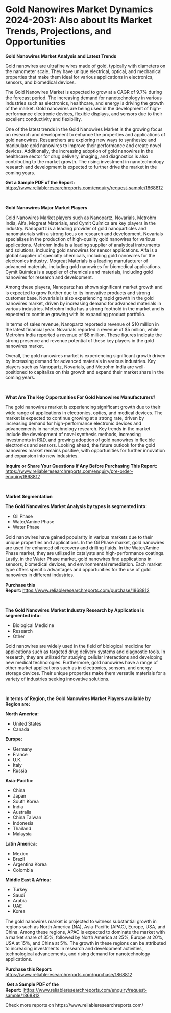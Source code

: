 <p><h1>Gold Nanowires Market Dynamics 2024-2031: Also about Its Market Trends, Projections, and Opportunities</h1></p><p><strong>Gold Nanowires Market Analysis and Latest Trends</strong></p>
<p><p>Gold nanowires are ultrafine wires made of gold, typically with diameters on the nanometer scale. They have unique electrical, optical, and mechanical properties that make them ideal for various applications in electronics, sensors, and biomedical devices.</p><p>The Gold Nanowires Market is expected to grow at a CAGR of 9.7% during the forecast period. The increasing demand for nanotechnology in various industries such as electronics, healthcare, and energy is driving the growth of the market. Gold nanowires are being used in the development of high-performance electronic devices, flexible displays, and sensors due to their excellent conductivity and flexibility.</p><p>One of the latest trends in the Gold Nanowires Market is the growing focus on research and development to enhance the properties and applications of gold nanowires. Researchers are exploring new ways to synthesize and manipulate gold nanowires to improve their performance and create novel devices. Additionally, the increasing adoption of gold nanowires in the healthcare sector for drug delivery, imaging, and diagnostics is also contributing to the market growth. The rising investment in nanotechnology research and development is expected to further drive the market in the coming years.</p></p>
<p><strong>Get a Sample PDF of the Report:&nbsp;</strong> <a href="https://www.reliableresearchreports.com/enquiry/request-sample/1868812">https://www.reliableresearchreports.com/enquiry/request-sample/1868812</a></p>
<p>&nbsp;</p>
<p><strong>Gold Nanowires Major Market Players</strong></p>
<p><p>Gold Nanowires Market players such as Nanopartz, Novarials, Metrohm India, Alfa, Mogreat Materials, and Cymit Química are key players in the industry. Nanopartz is a leading provider of gold nanoparticles and nanomaterials with a strong focus on research and development. Novarials specializes in the production of high-quality gold nanowires for various applications. Metrohm India is a leading supplier of analytical instruments and solutions, including gold nanowires for sensor applications. Alfa is a global supplier of specialty chemicals, including gold nanowires for the electronics industry. Mogreat Materials is a leading manufacturer of advanced materials, including gold nanowires for biomedical applications. Cymit Química is a supplier of chemicals and materials, including gold nanowires for research and development.</p><p>Among these players, Nanopartz has shown significant market growth and is expected to grow further due to its innovative products and strong customer base. Novarials is also experiencing rapid growth in the gold nanowires market, driven by increasing demand for advanced materials in various industries. Metrohm India has a strong foothold in the market and is expected to continue growing with its expanding product portfolio. </p><p>In terms of sales revenue, Nanopartz reported a revenue of $10 million in the latest financial year. Novarials reported a revenue of $5 million, while Metrohm India reported a revenue of $8 million. These figures indicate the strong presence and revenue potential of these key players in the gold nanowires market. </p><p>Overall, the gold nanowires market is experiencing significant growth driven by increasing demand for advanced materials in various industries. Key players such as Nanopartz, Novarials, and Metrohm India are well-positioned to capitalize on this growth and expand their market share in the coming years.</p></p>
<p>&nbsp;</p>
<p><strong>What Are The Key Opportunities For Gold Nanowires Manufacturers?</strong></p>
<p><p>The gold nanowires market is experiencing significant growth due to their wide range of applications in electronics, optics, and medical devices. The market is expected to continue growing at a strong rate, driven by increasing demand for high-performance electronic devices and advancements in nanotechnology research. Key trends in the market include the development of novel synthesis methods, increasing investments in R&D, and growing adoption of gold nanowires in flexible electronics and sensors. Looking ahead, the future outlook for the gold nanowires market remains positive, with opportunities for further innovation and expansion into new industries.</p></p>
<p><strong>Inquire or Share Your Questions If Any Before Purchasing This Report:</strong> <a href="https://www.reliableresearchreports.com/enquiry/pre-order-enquiry/1868812">https://www.reliableresearchreports.com/enquiry/pre-order-enquiry/1868812</a></p>
<p>&nbsp;</p>
<p><strong>Market Segmentation</strong></p>
<p><strong>The Gold Nanowires Market Analysis by types is segmented into:</strong></p>
<p><ul><li>Oil Phase</li><li>Water/Amine Phase</li><li>Water Phase</li></ul></p>
<p><p>Gold nanowires have gained popularity in various markets due to their unique properties and applications. In the Oil Phase market, gold nanowires are used for enhanced oil recovery and drilling fluids. In the Water/Amine Phase market, they are utilized in catalysts and high-performance coatings. Lastly, in the Water Phase market, gold nanowires find applications in sensors, biomedical devices, and environmental remediation. Each market type offers specific advantages and opportunities for the use of gold nanowires in different industries.</p></p>
<p><strong>Purchase this Report:&nbsp;</strong><a href="https://www.reliableresearchreports.com/purchase/1868812">https://www.reliableresearchreports.com/purchase/1868812</a></p>
<p>&nbsp;</p>
<p><strong>The Gold Nanowires Market Industry Research by Application is segmented into:</strong></p>
<p><ul><li>Biological Medicine</li><li>Research</li><li>Other</li></ul></p>
<p><p>Gold nanowires are widely used in the field of biological medicine for applications such as targeted drug delivery systems and diagnostic tools. In research, they are utilized for studying cellular interactions and developing new medical technologies. Furthermore, gold nanowires have a range of other market applications such as in electronics, sensors, and energy storage devices. Their unique properties make them versatile materials for a variety of industries seeking innovative solutions.</p></p>
<p>&nbsp;</p>
<p><strong>In terms of Region, the Gold Nanowires Market Players available by Region are:</strong></p>
<p>
    <p> <strong> North America: </strong>
        <ul>
            <li>United States</li>
            <li>Canada</li>
        </ul>
        </p> 
    <p> <strong> Europe: </strong>
        <ul>
            <li>Germany</li>
            <li>France</li>
            <li>U.K.</li>
            <li>Italy</li>
            <li>Russia</li>
        </ul>
        </p> 
    <p> <strong> Asia-Pacific: </strong>
        <ul>
            <li>China</li>
            <li>Japan</li>
            <li>South Korea</li>
            <li>India</li>
            <li>Australia</li>
            <li>China Taiwan</li>
            <li>Indonesia</li>
            <li>Thailand</li>
            <li>Malaysia</li>
        </ul>
        </p> 
    <p> <strong> Latin America: </strong>
        <ul>
            <li>Mexico</li>
            <li>Brazil</li>
            <li>Argentina Korea</li>
            <li>Colombia</li>
        </ul>
        </p> 
    <p> <strong> Middle East & Africa: </strong>
        <ul>
            <li>Turkey</li>
            <li>Saudi</li>
            <li>Arabia</li>
            <li>UAE</li>
            <li>Korea</li>
        </ul>
    </p>
    </p>
<p><p>The gold nanowires market is projected to witness substantial growth in regions such as North America (NA), Asia-Pacific (APAC), Europe, USA, and China. Among these regions, APAC is expected to dominate the market with a market share of 35%, followed by North America at 25%, Europe at 20%, USA at 15%, and China at 5%. The growth in these regions can be attributed to increasing investments in research and development activities, technological advancements, and rising demand for nanotechnology applications.</p></p>
<p><strong>Purchase this Report: </strong><a href="https://www.reliableresearchreports.com/purchase/1868812">https://www.reliableresearchreports.com/purchase/1868812</a></p>
<p>&nbsp;<strong>Get a Sample PDF of the Report:&nbsp;&nbsp;</strong><a href="https://www.reliableresearchreports.com/enquiry/request-sample/1868812">https://www.reliableresearchreports.com/enquiry/request-sample/1868812</a></p>
<p><strong></strong></p>
<p>Check more reports on https://www.reliableresearchreports.com/</p>
